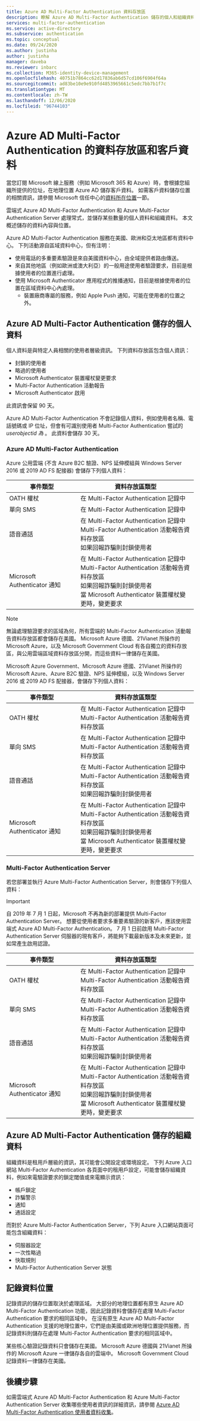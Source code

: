 ```yaml
---
title: Azure AD Multi-Factor Authentication 資料存放區
description: 瞭解 Azure AD Multi-Factor Authentication 儲存的個人和組織資料，以及您的使用者，以及哪些資料會保留在來源的國家/地區內。
services: multi-factor-authentication
ms.service: active-directory
ms.subservice: authentication
ms.topic: conceptual
ms.date: 09/24/2020
ms.author: justinha
author: justinha
manager: daveba
ms.reviewer: inbarc
ms.collection: M365-identity-device-management
ms.openlocfilehash: 40751b7864cc62d17836ab6d57cd106f6904f64a
ms.sourcegitcommit: ad83be10e9e910fd4853965661c5edc7bb7b1f7c
ms.translationtype: MT
ms.contentlocale: zh-TW
ms.lasthandoff: 12/06/2020
ms.locfileid: "96744103"
---
```

# <a name="data-residency-and-customer-data-for-azure-ad-multi-factor-authentication"></a>Azure AD Multi-Factor Authentication 的資料存放區和客戶資料

當您訂閱 Microsoft 線上服務（例如 Microsoft 365 和 Azure）時，會根據您組織所提供的位址，在地理位置 Azure AD 儲存客戶資料。 如需客戶資料儲存位置的相關資訊，請參閱 Microsoft 信任中心的[資料所在位置](https://www.microsoft.com/trustcenter/privacy/where-your-data-is-located)一節。

雲端式 Azure AD Multi-Factor Authentication 和 Azure Multi-Factor Authentication Server 處理常式，並儲存某些數量的個人資料和組織資料。 本文概述儲存的資料內容與位置。

Azure AD Multi-Factor Authentication 服務在美國、歐洲和亞太地區都有資料中心。 下列活動源自區域資料中心，但有注明：

* 使用電話的多重要素驗證是來自美國資料中心，由全域提供者路由傳送。
* 來自其他地區（例如歐洲或澳大利亞）的一般用途使用者驗證要求，目前是根據使用者的位置進行處理。
* 使用 Microsoft Authenticator 應用程式的推播通知，目前是根據使用者的位置在區域資料中心內處理。
    * 裝置廠商專屬的服務，例如 Apple Push 通知，可能在使用者的位置之外。

## <a name="personal-data-stored-by-azure-ad-multi-factor-authentication"></a>Azure AD Multi-Factor Authentication 儲存的個人資料

個人資料是與特定人員相關的使用者層級資訊。 下列資料存放區包含個人資訊：

* 封鎖的使用者
* 略過的使用者
* Microsoft Authenticator 裝置權杖變更要求
* Multi-Factor Authentication 活動報告
* Microsoft Authenticator 啟用

此資訊會保留 90 天。

Azure AD Multi-Factor Authentication 不會記錄個人資料，例如使用者名稱、電話號碼或 IP 位址，但會有可識別使用者 Multi-Factor Authentication 嘗試的 *userobjectid 為* 。 此資料會儲存 30 天。

### <a name="azure-ad-multi-factor-authentication"></a>Azure AD Multi-Factor Authentication

Azure 公用雲端 (不含 Azure B2C 驗證、NPS 延伸模組與 Windows Server 2016 或 2019 AD FS 配接器) 會儲存下列個人資料：

| 事件類型                           | 資料存放區類型 |
|--------------------------------------|-----------------|
| OATH 權杖                           | 在 Multi-Factor Authentication 記錄中     |
| 單向 SMS                          | 在 Multi-Factor Authentication 記錄中     |
| 語音通話                           | 在 Multi-Factor Authentication 記錄中<br />Multi-Factor Authentication 活動報告資料存放區<br />如果回報詐騙則封鎖使用者 |
| Microsoft Authenticator 通知 | 在 Multi-Factor Authentication 記錄中<br />Multi-Factor Authentication 活動報告資料存放區<br />如果回報詐騙則封鎖使用者<br />當 Microsoft Authenticator 裝置權杖變更時，變更要求 |

> [!NOTE]
> 無論處理驗證要求的區域為何，所有雲端的 Multi-Factor Authentication 活動報告資料存放區都會儲存在美國。 Microsoft Azure 德國、21Vianet 所操作的 Microsoft Azure，以及 Microsoft Government Cloud 有各自獨立的資料存放區，與公用雲端區域資料存放區分開，而這些資料一律儲存在美國。

Microsoft Azure Government、Microsoft Azure 德國、21Vianet 所操作的 Microsoft Azure、Azure B2C 驗證、NPS 延伸模組，以及 Windows Server 2016 或 2019 AD FS 配接器，會儲存下列個人資料：

| 事件類型                           | 資料存放區類型 |
|--------------------------------------|-----------------|
| OATH 權杖                           | 在 Multi-Factor Authentication 記錄中<br />Multi-Factor Authentication 活動報告資料存放區 |
| 單向 SMS                          | 在 Multi-Factor Authentication 記錄中<br />Multi-Factor Authentication 活動報告資料存放區 |
| 語音通話                           | 在 Multi-Factor Authentication 記錄中<br />Multi-Factor Authentication 活動報告資料存放區<br />如果回報詐騙則封鎖使用者 |
| Microsoft Authenticator 通知 | 在 Multi-Factor Authentication 記錄中<br />Multi-Factor Authentication 活動報告資料存放區<br />如果回報詐騙則封鎖使用者<br />當 Microsoft Authenticator 裝置權杖變更時，變更要求 |

### <a name="multi-factor-authentication-server"></a>Multi-Factor Authentication Server

若您部署並執行 Azure Multi-Factor Authentication Server，則會儲存下列個人資料：

> [!IMPORTANT]
> 自 2019 年 7 月 1 日起，Microsoft 不再為新的部署提供 Multi-Factor Authentication Server。 想要從使用者要求多重要素驗證的新客戶，應該使用雲端式 Azure AD Multi-Factor Authentication。 7 月 1 日前啟用 Multi-Factor Authentication Server 伺服器的現有客戶，將能夠下載最新版本及未來更新，並如常產生啟用認證。

| 事件類型                           | 資料存放區類型 |
|--------------------------------------|-----------------|
| OATH 權杖                           | 在 Multi-Factor Authentication 記錄中<br />Multi-Factor Authentication 活動報告資料存放區 |
| 單向 SMS                          | 在 Multi-Factor Authentication 記錄中<br />Multi-Factor Authentication 活動報告資料存放區 |
| 語音通話                           | 在 Multi-Factor Authentication 記錄中<br />Multi-Factor Authentication 活動報告資料存放區<br />如果回報詐騙則封鎖使用者 |
| Microsoft Authenticator 通知 | 在 Multi-Factor Authentication 記錄中<br />Multi-Factor Authentication 活動報告資料存放區<br />如果回報詐騙則封鎖使用者<br />當 Microsoft Authenticator 裝置權杖變更時，變更要求 |

## <a name="organizational-data-stored-by-azure-ad-multi-factor-authentication"></a>Azure AD Multi-Factor Authentication 儲存的組織資料

組織資料是租用戶層級的資訊，其可能會公開設定或環境設定。 下列 Azure 入口網站 Multi-Factor Authentication 各頁面中的租用戶設定，可能會儲存組織資料，例如來電驗證要求的鎖定閾值或來電顯示資訊：

* 帳戶鎖定
* 詐騙警示
* 通知
* 通話設定

而對於 Azure Multi-Factor Authentication Server，下列 Azure 入口網站頁面可能包含組織資料：

* 伺服器設定
* 一次性略過
* 快取規則
* Multi-Factor Authentication Server 狀態

## <a name="log-data-location"></a>記錄資料位置

記錄資訊的儲存位置取決於處理區域。 大部分的地理位置都有原生 Azure AD Multi-Factor Authentication 功能，因此記錄資料會儲存在處理 Multi-Factor Authentication 要求的相同區域中。 在沒有原生 Azure AD Multi-Factor Authentication 支援的地理位置中，它們是由美國或歐洲地理位置提供服務，而記錄資料則儲存在處理 Multi-Factor Authentication 要求的相同區域中。

某些核心驗證記錄資料只會儲存在美國。 Microsoft Azure 德國與 21Vianet 所操作的 Microsoft Azure 一律儲存各自的雲端中。 Microsoft Government Cloud 記錄資料一律儲存在美國。

## <a name="next-steps"></a>後續步驟

如需雲端式 Azure AD Multi-Factor Authentication 和 Azure Multi-Factor Authentication Server 收集哪些使用者資訊的詳細資訊，請參閱 [Azure AD Multi-Factor Authentication 使用者資料收集](howto-mfa-reporting-datacollection.md)。
